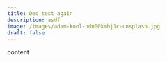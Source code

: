 ```yaml
---
title: Dec test again
description: asdf
image: /images/adam-kool-ndn00kmbj1c-unsplash.jpg
draft: false
---
```

c﻿ontent